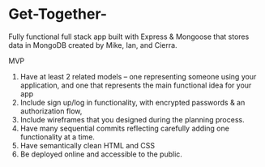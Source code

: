 # Get-Together-

Fully functional full stack app built with Express & Mongoose that stores data in MongoDB created by Mike, Ian, and Cierra. 

MVP
1. Have at least 2 related models – one representing someone using your application, and one that represents the main functional idea for your app
3. Include sign up/log in functionality, with encrypted passwords & an authorization flow, 
4. Include wireframes that you designed during the planning process.
5. Have many sequential commits reflecting carefully adding one functionality at a time.
6. Have semantically clean HTML and CSS
7. Be deployed online and accessible to the public.



